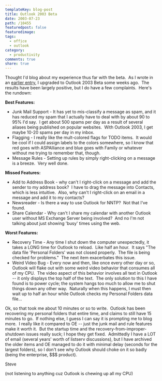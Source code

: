 ```yaml
---
templateKey: blog-post
title: Outlook 2003 Beta
date: 2003-07-23
path: /10455
featuredpost: false
featuredimage:
tags:
  - office
  - outlook
category:
  - productivity
comments: true
share: true
---
```


Thought I'd blog about my experience thus far with the beta.  As I wrote in an [earlier entry](http://weblogs.asp.net/ssmith/posts/8569.aspx), I upgraded to Outlook 2003 Beta some weeks ago.  The results have been largely positive, but I do have a few complaints.  Here's the rundown:

**Best Features:**

- Junk Mail Support - It has yet to mis-classify a message as spam, and it has reduced my spam that I actually have to deal with by about 90 to 95% I'd say.  I get about 500 spams per day as a result of several aliases being published on popular websites.  With Outlook 2003, I get maybe 10-20 spams per day in my inbox.
- Flagging - I really like the mult-colored flags for TODO items.  It would be cool if I could assign labels to the colors somewhere, so I know that red goes with ASPAlliance and blue goes with Family or whatever without me trying to remember that, though.
- Message Rules - Setting up rules by simply right-clicking on a message is a breeze.  Very well done.

**Missed Features:**

- Add to Address Book - why can't I right-click on a message and add the sender to my address book?  I have to drag the message into Contacts, which is less intuitive.  Also, why can't I right-click on an email in a message and add it to my contacts?
- Newsreader - Is there a way to use Outlook for NNTP?  Not that I've found.
- Share Calendar - Why can't I share my calendar with another Outlook user without MS Exchange Server being involved?  And no I'm not talking about just showing 'busy' times using the web.

**Worst Features:**

- Recovery Time - Any time I shut down the computer unexpectedly, it takes a LONG time for Outlook to reload.  Like half an hour.  It says "The data file 'Personal Folders' was not closed properly.  The file is being checked for problems."  The next item exacerbates this issue.
- Weird Video Bug - Every now and then, like once every other day or so, Outlook will flake out with some weird video behavior that consumes all of my CPU.  The video aspect of this behavior involves all text in Outlook -- it only displays the top half of the text.  The only solution to this I have found is to power cycle; the system hangs too much to allow me to shut things down any other way.  Naturally when this happens, I must then wait up to half an hour while Outlook checks my Personal Folders data file...

Ok, so that took me about 10 minutes or so to write.  Outlook has been recovering my personal folders that entire time, and claims to still have 15 minutes to go.  If nothing else, I guess I can say it is prompting me to blog more.  I really like it compared to OE -- just the junk mail and rule features make it worth it.  But the startup time and the recovery-from-improper-shutdown issues really suck; I hope they get fixed.  Admittedly I have a LOT of email (several years' worth of listserv discussions), but I have archived the older items and OE managed to do it with minimal delay (seconds for the largest folders), so I don't see why Outlook should choke on it so badly (being the enterprise, $$$ product).

Steve

(not listening to anything cuz Outlook is chewing up all my CPU)
